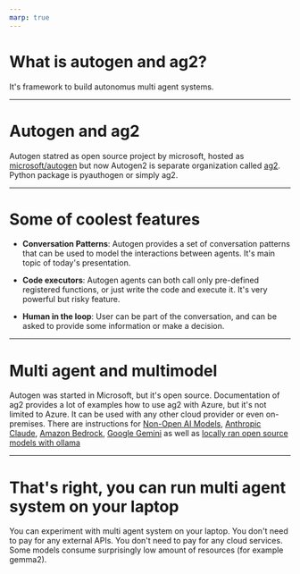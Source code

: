 ```yaml
---
marp: true
---
```


# What is autogen and ag2?

It's framework to build autonomus multi agent systems.

---

# Autogen and ag2

Autogen statred as open source project by microsoft, hosted as [microsoft/autogen](https://github.com/microsoft/autogen) but now Autogen2 is separate organization called [ag2](https://github.com/ag2ai/ag2). Python package is pyauthogen or simply ag2.

---

# Some of coolest features

- **Conversation Patterns**: Autogen provides a set of conversation patterns that can be used to model the interactions between agents. It's main topic of today's presentation.

- **Code executors**: Autogen agents can both call only pre-defined registered functions, or just write the code and execute it. It's very powerful but risky feature.

- **Human in the loop**: User can be part of the conversation, and can be asked to provide some information or make a decision.

---

# Multi agent and multimodel

Autogen was started in Microsoft, but it's open source.
Documentation of ag2 provides a lot of examples how to use ag2 with Azure, but it's not limited to Azure. It can be used with any other cloud provider or even on-premises. There are instructions for [Non-Open AI Models](https://ag2ai.github.io/ag2/docs/topics/non-openai-models/about-using-nonopenai-models/), [Anthropic Claude](https://ag2ai.github.io/ag2/docs/topics/non-openai-models/cloud-anthropic/), [Amazon Bedrock](https://ag2ai.github.io/ag2/docs/topics/non-openai-models/cloud-bedrock/), [Google Gemini](https://ag2ai.github.io/ag2/docs/topics/non-openai-models/cloud-gemini/) as well as [locally ran open source models with ollama](https://ag2ai.github.io/ag2/docs/topics/non-openai-models/local-ollama/) 

---

# That's right, you can run multi agent system on your laptop

You can experiment with multi agent system on your laptop.
You don't need to pay for any external APIs.
You don't need to pay for any cloud services.
Some models consume surprisingly low amount of resources (for example gemma2).